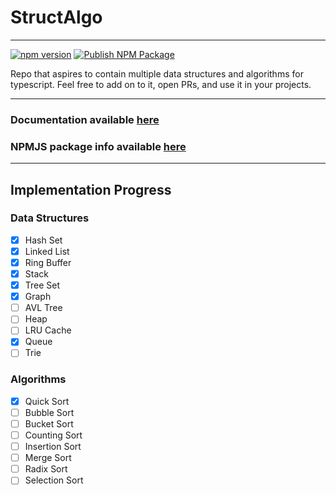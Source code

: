 # StructAlgo


---
[![npm version](https://badge.fury.io/js/structalgo.svg)](https://badge.fury.io/js/structalgo)
[![Publish NPM Package](https://github.com/jrui/StructAlgo/actions/workflows/deploy_npm_package.yml/badge.svg?branch=master&event=push)](https://github.com/jrui/StructAlgo/actions/workflows/deploy_npm_package.yml)

Repo that aspires to contain multiple data structures and algorithms for typescript.
Feel free to add on to it, open PRs, and use it in your projects.


---
### Documentation __available [__here__](https://jrui.github.io/StructAlgo/)__

### NPMJS package info __available [__here__](https://www.npmjs.com/package/structalgo)__

---
## Implementation Progress
### Data Structures
  - [x] Hash Set
  - [x] Linked List
  - [x] Ring Buffer
  - [x] Stack
  - [x] Tree Set
  - [x] Graph
  - [ ] AVL Tree
  - [ ] Heap
  - [ ] LRU Cache
  - [x] Queue
  - [ ] Trie
### Algorithms
  - [x] Quick Sort
  - [ ] Bubble Sort
  - [ ] Bucket Sort
  - [ ] Counting Sort
  - [ ] Insertion Sort
  - [ ] Merge Sort
  - [ ] Radix Sort
  - [ ] Selection Sort
